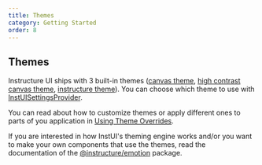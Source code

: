 ```yaml
---
title: Themes
category: Getting Started
order: 8
---
```


## Themes

Instructure UI ships with 3 built-in themes ([canvas theme](#canvas), [high contrast canvas theme](#canvas-high-contrast), [instructure theme](#instructure)). You can choose which theme to use with [InstUISettingsProvider](#InstUISettingsProvider).

You can read about how to customize themes or apply different ones to parts of you application in [Using Theme Overrides](/#using-theme-overrides).

If you are interested in how InstUI's theming engine works and/or you want to make your own components that use the themes, read the documentation of the [@instructure/emotion](#emotion) package.
